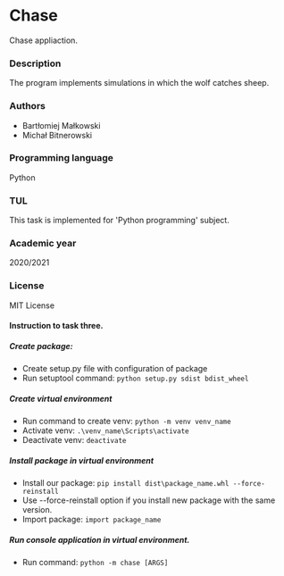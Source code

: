 # Chase

Chase appliaction.

### Description

The program implements simulations in which the wolf catches sheep.

### Authors
- Bartłomiej Małkowski
- Michał Bitnerowski

### Programming language

Python

### TUL

This task is implemented for 'Python programming' subject.

### Academic year

2020/2021

### License

MIT License

#### Instruction to task three.

##### Create package:

- Create setup.py file with configuration of package
- Run setuptool command: 
```python setup.py sdist bdist_wheel```

##### Create virtual environment

- Run command to create venv: 
```python -m venv venv_name```
- Activate venv: 
```.\venv_name\Scripts\activate```
- Deactivate venv:
```deactivate```

##### Install package in virtual environment

- Install our package: 
```pip install dist\package_name.whl --force-reinstall```
- Use --force-reinstall option if you install new package with the same version.
- Import package: 
```import package_name```

##### Run console application in virtual environment.

- Run command: 
```python -m chase [ARGS]```
